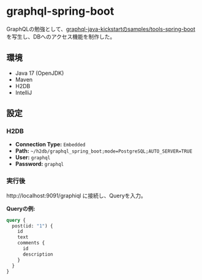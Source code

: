 # graphql-spring-boot

GraphQLの勉強として、[graphql-java-kickstartのsamples/tools-spring-boot](https://github.com/graphql-java-kickstart/samples/tree/master/tools-spring-boot) を写生し、DBへのアクセス機能を制作した。

## 環境

- Java 17 (OpenJDK)
- Maven
- H2DB
- IntelliJ

## 設定

### H2DB

- **Connection Type:** `Embedded`
- **Path:** `~/h2db/graphql_spring_boot;mode=PostgreSQL;AUTO_SERVER=TRUE`
- **User:** `graphql`
- **Password:** `graphql`

### 実行後

http://localhost:9091/graphiql に接続し、Queryを入力。

**Queryの例:**

```graphql
query {
  post(id: "1") {
    id
    text
    comments {
      id
      description
    }
  }
}
```